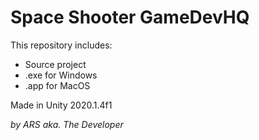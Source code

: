 # Space Shooter GameDevHQ
 
This repository includes:

* Source project
* .exe for Windows
* .app for MacOS

Made in Unity 2020.1.4f1

_by ARS aka. The Developer_
